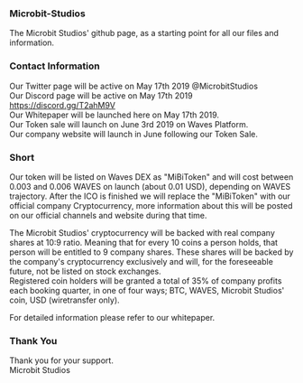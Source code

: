 ### Microbit-Studios
The Microbit Studios' github page, as a starting point for all our files and information.

### Contact Information
Our Twitter page will be active on May 17th 2019 @MicrobitStudios  
Our Discord page will be active on May 17th 2019 https://discord.gg/T2ahM9V  
Our Whitepaper will be launched here on May 17th 2019.  
Our Token sale will launch on June 3rd 2019 on Waves Platform.  
Our company website will launch in June following our Token Sale.  

### Short 
Our token will be listed on Waves DEX as "MiBiToken" and will cost between 0.003 and 0.006 WAVES on launch (about 0.01 USD), depending on WAVES trajectory.
After the ICO is finished we will replace the "MiBiToken" with our official company Cryptocurrency, more information about this will be posted on our official channels and website during that time.

The Microbit Studios' cryptocurrency will be backed with real company shares at 10:9 ratio. Meaning that for every 10 coins a person holds, that person will be entitled to 9 company shares. These shares will be backed by the company's cryptocurrency exclusively and will, for the foreseeable future, not be listed on stock exchanges.  
Registered coin holders will be granted a total of 35% of company profits each booking quarter, in one of four ways; BTC, WAVES, Microbit Studios' coin, USD (wiretransfer only).

For detailed information please refer to our whitepaper.

### Thank You
Thank you for your support.  
Microbit Studios
